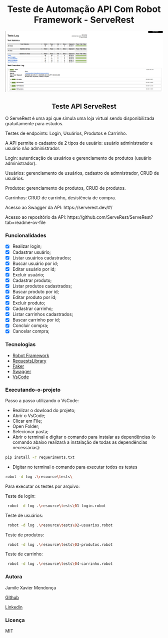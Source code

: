 <h1 align="Center"> Teste de Automação API Com Robot Framework - ServeRest </h1>

![Projeto ServeRest Robot API](./serveRobotApi.png)

<h2 align="center">
Teste API ServeRest
</h2>
<p> O ServeRest é uma api que simula uma loja virtual sendo disponibilizada gratuitamente para estudos. </p>
<p>Testes de endpoints: Login, Usuários, Produtos e Carrinho.</p>
<p>A API permite o cadastro de 2 tipos de usuário: usuário administrador e usuário não administrador. </p>
<p>Login: autenticação de usuários e gerenciamento de produtos (usuário administrador).</p>
<p>Usuários: gerenciamento de usuários, cadastro de admnistrador, CRUD de usuários. </p>
<p>Produtos: gerenciamento de produtos, CRUD de produtos. </p>
<p>Carrinhos: CRUD de carrinho, desistência de compra. </p>
<p> Acesso ao Swagger da API: https://serverest.dev/#/</p>
<p> Acesso ao repositório da API: https://github.com/ServeRest/ServeRest?tab=readme-ov-file</p>

### Funcionalidades

- [x] Realizar login;
- [x] Cadastrar usuário;
- [x] Listar usuários cadastrados;
- [x] Buscar usuário por id;
- [x] Editar usuário por id;
- [x] Excluir usuário;
- [x] Cadastrar produto;
- [x] Listar produtos cadastrados;
- [x] Buscar produto por id;
- [x] Editar produto por id;
- [x] Excluir produto;
- [x] Cadastrar carrinho;
- [x] Listar carrinhos cadastrados;
- [x] Buscar carrinho por id;
- [x] Concluir compra;
- [x] Cancelar compra;

### Tecnologias

- [Robot Framework](https://robotframework.org/)
- [RequestsLibrary](https://docs.robotframework.org/docs/different_libraries/requests)
- [Faker](https://faker.readthedocs.io/en/stable/)
- [Swagger](https://swagger.io/)
- [VsCode](https://code.visualstudio.com/)

### Executando-o-projeto

Passo a passo utilizando o VsCode:

- Realizar o dowload do projeto;
- Abrir o VsCode;
- Clicar em File;
- Open Folder;
- Selecionar pasta;
- Abrir o terminal e digitar o comando para instalar as dependências (o comando abaixo realizará a instalação de todas as dependências necessárias):

```bash
pip install -r requeriments.txt
```

- Digitar no terminal o comando para executar todos os testes

```bash
robot -d log .\resource\tests\
```

Para executar os testes por arquivo:

Teste de login:

```bash
 robot -d log .\resource\tests\01-login.robot
```

Teste de usuários:

```bash
 robot -d log .\resource\tests\02-usuarios.robot
```

Teste de produtos:

```bash
 robot -d log .\resource\tests\03-produtos.robot
```

Teste de carrinho:

```bash
 robot -d log .\resource\tests\04-carrinho.robot
```

### Autora

<p> Jamile Xavier Mendonça </p>

[Github](https://github.com/jamile-xavier)

[Linkedin](https://www.linkedin.com/in/jamile-xavier/)

### Licença

MIT
